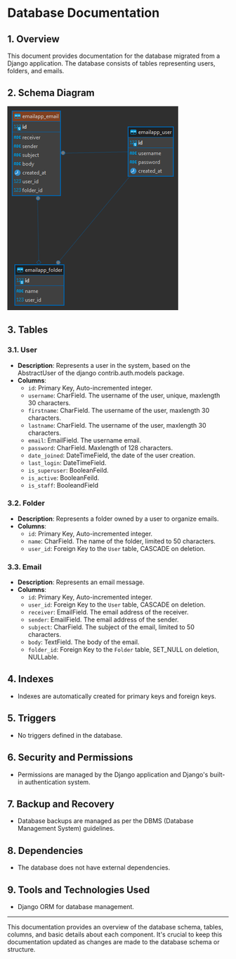 # Database Documentation

## 1. Overview
This document provides documentation for the database migrated from a Django application. The database consists of tables representing users, folders, and emails.

## 2. Schema Diagram
![Schema Diagram](schema_diagram.png)

## 3. Tables

### 3.1. User
- **Description**: Represents a user in the system, based on the AbstractUser of the django contrib.auth.models package.
- **Columns**:
  - `id`: Primary Key, Auto-incremented integer.
  - `username`: CharField. The username of the user, unique, maxlength 30 characters.
  - `firstname`: CharField. The username of the user, maxlength 30 characters.
  - `lastname`: CharField. The username of the user, maxlength 30 characters.
  - `email`: EmailField. The username email.
  - `password`: CharField. Maxlength of 128 characters.
  - `date_joined`: DateTimeField, the date of the user creation.
  - `last_login`: DateTimeField.
  - `is_superuser`: BooleanFeild.
  - `is_active`: BooleanFeild.
  - `is_staff`: BooleandField

### 3.2. Folder
- **Description**: Represents a folder owned by a user to organize emails.
- **Columns**:
  - `id`: Primary Key, Auto-incremented integer.
  - `name`: CharField. The name of the folder, limited to 50 characters.
  - `user_id`: Foreign Key to the `User` table, CASCADE on deletion.

### 3.3. Email
- **Description**: Represents an email message.
- **Columns**:
  - `id`: Primary Key, Auto-incremented integer.
  - `user_id`: Foreign Key to the `User` table, CASCADE on deletion.
  - `receiver`: EmailField. The email address of the receiver.
  - `sender`: EmailField. The email address of the sender.
  - `subject`: CharField. The subject of the email, limited to 50 characters.
  - `body`: TextField. The body of the email.
  - `folder_id`: Foreign Key to the `Folder` table, SET_NULL on deletion, NULLable.

## 4. Indexes
- Indexes are automatically created for primary keys and foreign keys.

## 5. Triggers
- No triggers defined in the database.

## 6. Security and Permissions
- Permissions are managed by the Django application and Django's built-in authentication system.

## 7. Backup and Recovery
- Database backups are managed as per the DBMS (Database Management System) guidelines.

## 8. Dependencies
- The database does not have external dependencies.

## 9. Tools and Technologies Used
- Django ORM for database management.

---

This documentation provides an overview of the database schema, tables, columns, and basic details about each component. It's crucial to keep this documentation updated as changes are made to the database schema or structure.
